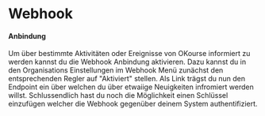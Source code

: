 # Webhook

#### Anbindung

Um über bestimmte Aktivitäten oder Ereignisse von OKourse informiert zu werden kannst du die Webhook Anbindung aktivieren. Dazu kannst du in den Organisations Einstellungen  im Webhook Menü zunächst den entsprechenden Regler auf "Aktiviert" stellen. Als Link trägst du nun den Endpoint ein über welchen du über etwaiige Neuigkeiten infromiert werden willst. Schlussendlich hast du noch die Möglichkeit einen Schlüssel einzufügen welcher die Webhook gegenüber deinem System authentifiziert.
